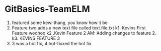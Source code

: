 # GitBasics-TeamELM

1. featured some kewl thang, you know how it be
2. Feature two adds a new text file called text.file.txt
k1. Kevins First Feature woohoo
k2 .Kevin Feature 2
AM: Adding changes to feature 2.
k3. KEVINS FEATURE 3
4. 3 was a hot fix, 4 hot-fixxed the hot fix
